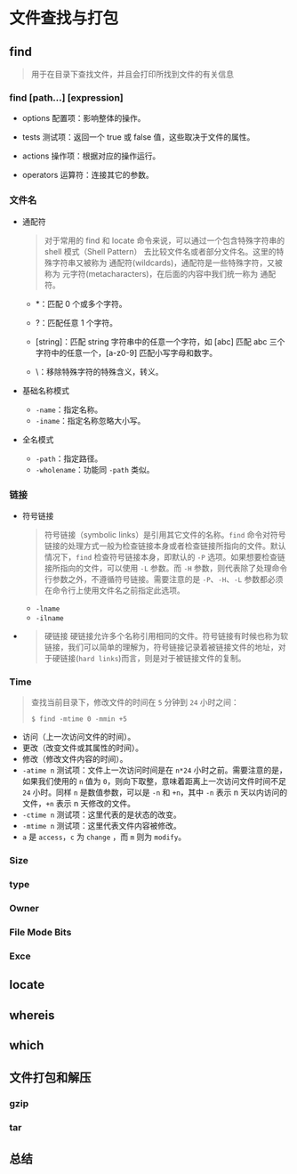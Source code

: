 # 文件查找与打包

## find

> 用于在目录下查找文件，并且会打印所找到文件的有关信息
>

### 	find [path...] [expression]

- options 配置项：影响整体的操作。

- tests 测试项：返回一个 true 或 false 值，这些取决于文件的属性。

- actions 操作项：根据对应的操作运行。

- operators 运算符：连接其它的参数。

### 文件名

- 通配符

    > 对于常用的 find 和 locate 命令来说，可以通过一个包含特殊字符串的 shell 模式（Shell Pattern） 去比较文件名或者部分文件名。这里的特殊字符串又被称为 通配符(wildcards)，通配符是一些特殊字符，又被称为 元字符(metacharacters)，在后面的内容中我们统一称为 通配符。
    >

    - *：匹配 0 个或多个字符。

    - ?：匹配任意 1 个字符。

    - [string]：匹配 string 字符串中的任意一个字符，如 [abc] 匹配 abc 三个字符中的任意一个，[a-z0-9] 匹配小写字母和数字。

    - \：移除特殊字符的特殊含义，转义。

- 基础名称模式 
    - `-name`：指定名称。
    - `-iname`：指定名称忽略大小写。
    
- 全名模式

    - `-path`：指定路径。
    - `-wholename`：功能同 `-path` 类似。

### 链接

- 符号链接

    > 符号链接（symbolic links）是引用其它文件的名称。`find` 命令对符号链接的处理方式一般为检查链接本身或者检查链接所指向的文件。默认情况下，`find` 检查符号链接本身，即默认的 `-P` 选项。如果想要检查链接所指向的文件，可以使用 `-L` 参数。而 `-H` 参数，则代表除了处理命令行参数之外，不遵循符号链接。需要注意的是 `-P`、`-H`、`-L` 参数都必须在命令行上使用文件名之前指定此选项。

    - `-lname`
    - `-ilname`

- > 硬链接
    > 硬链接允许多个名称引用相同的文件。符号链接有时候也称为软链接，我们可以简单的理解为，符号链接记录着被链接文件的地址，对于硬链接(`hard links`)而言，则是对于被链接文件的复制。

### Time

> 查找当前目录下，修改文件的时间在 `5` 分钟到 `24` 小时之间：
>
> `$ find -mtime 0 -mmin +5`

- 访问（上一次访问文件的时间）。
- 更改（改变文件或其属性的时间）。
- 修改（修改文件内容的时间）。
- `-atime n` 测试项：文件上一次访问时间是在 `n*24` 小时之前。需要注意的是，如果我们使用的 `n` 值为 `0`，则向下取整，意味着距离上一次访问文件时间不足 `24` 小时。同样 `n` 是数值参数，可以是 `-n` 和 `+n`，其中 `-n` 表示 n 天以内访问的文件，`+n` 表示 n 天修改的文件。
- `-ctime n` 测试项：这里代表的是状态的改变。
- `-mtime n` 测试项：这里代表文件内容被修改。
-  `a` 是 `access`，`c` 为 `change` ，而 `m` 则为 `modify`。

### Size

### type

### Owner

### File Mode Bits

### Exce



## locate

## whereis

## which

## 文件打包和解压

### gzip

### tar

## 总结